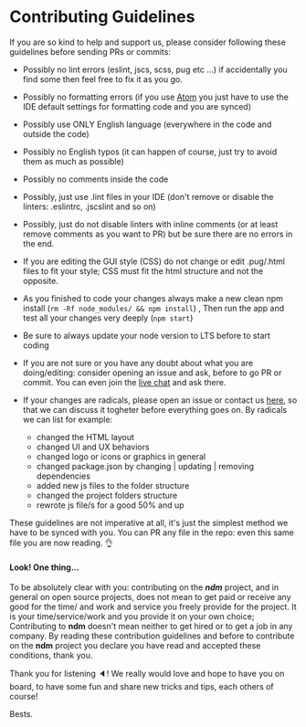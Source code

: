 # Contributing Guidelines

If you are so kind to help and support us, please consider following these guidelines before sending PRs or commits:

- Possibly no lint errors (eslint, jscs, scss, pug etc ...) if accidentally you find some then feel free to fix it as you go.

- Possibly no formatting errors (if you use [Atom](https://atom.io/) you just have to use the IDE default settings for formatting code and you are synced)

- Possibly use ONLY English language (everywhere in the code and outside the code)

- Possibly no English typos (it can happen of course, just try to avoid them as much as possible)

- Possibly no comments inside the code

- Possibly, just use .lint files in your IDE (don't remove or disable the linters: .eslintrc, .jscslint and so on)

- Possibly, just do not disable linters with inline comments (or at least remove comments as you want to PR) but be sure there are no errors in the end.

- If you are editing the GUI style (CSS) do not change or edit .pug/.html files to fit your style; CSS must fit the html structure and not the opposite.

- As you finished to code your changes always make a new clean npm install (`rm -Rf node_modules/ && npm install`)
  , Then run the app and test all your changes very deeply (`npm start`)
  
- Be sure to always update your node version to LTS before to start coding

- If you are not sure or you have any doubt about what you are doing/editing: consider opening an issue and ask, before to go PR or commit. You can even join the [live chat](https://gitter.im/720kb/ndm) and ask there.

- If your changes are radicals, please open an issue or contact us [here](https://gitter.im/720kb/ndm), so that we can discuss it togheter before everything goes on. By radicals we can list for example: 
   - changed the HTML layout
   - changed UI and UX behaviors
   - changed logo or icons or graphics in general
   - changed package.json by changing | updating | removing dependencies
   - added new js files to the folder structure
   - changed the project folders structure
   - rewrote js file/s for a good 50% and up

These guidelines are not imperative at all, it's just the simplest method we have to be synced with you. 
You can PR any file in the repo: even this same file you are now reading. :ok_hand:

#### Look! One thing...

To be absolutely clear with you:
contributing on the ***ndm*** project, and in general on open source projects, does not mean to get paid or receive any good for the time/ and work and service you freely provide for the project. It is your time/service/work and you provide it on your own choice; Contributing to **ndm**  doesn't mean neither to get hired or to get a job in any company. By reading these contribution guidelines and before to contribute on the **ndm** project you declare you have read and accepted these conditions, thank you.

Thank you for listening :speaker:! We really would love and hope to have you on board, to have some fun and share new tricks and tips, each others of course!

Bests.
